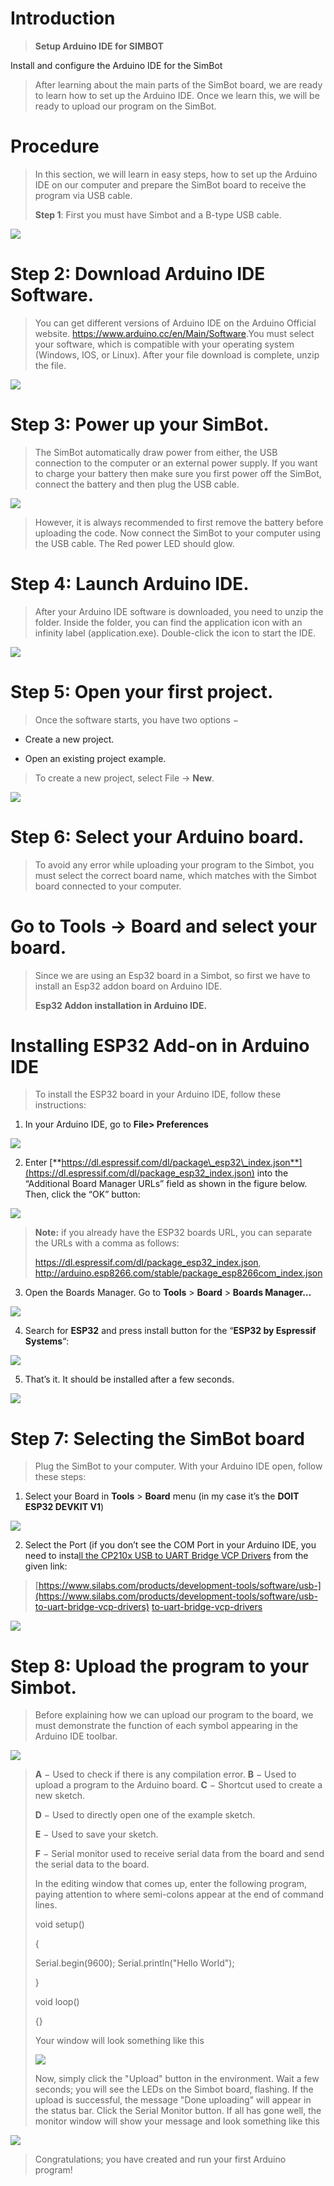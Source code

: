 # Introduction

> **Setup Arduino IDE for SIMBOT**

Install and configure the Arduino IDE for the SimBot

> After learning about the main parts of the SimBot board, we are ready to learn how to set up the Arduino IDE. Once we learn this, we will be ready to upload our program on the SimBot.

# Procedure

> In this section, we will learn in easy steps, how to set up the Arduino IDE on our computer and prepare the SimBot board to receive the program via USB cable.
> 
> **Step 1**: First you must have Simbot and a B-type USB cable.

![](../assets/images/image1.png)

# Step 2: Download Arduino IDE Software.

> You can get different versions of Arduino IDE on the Arduino Official website. <https://www.arduino.cc/en/Main/Software>.You must select your software, which is compatible with your operating system (Windows, IOS, or Linux). After your file download is complete, unzip the file.

![](../assets/images/image2.png)

# Step 3: Power up your SimBot.

> The SimBot automatically draw power from either, the USB connection to the computer or an external power supply. If you want to charge your battery then make sure you first power off the SimBot, connect the battery and then plug the USB cable.

![](../assets/images/image3.png)

> However, it is always recommended to first remove the battery before uploading the code. Now connect the SimBot to your computer using the USB cable. The Red power LED should glow.

# Step 4: Launch Arduino IDE.

> After your Arduino IDE software is downloaded, you need to unzip the folder. Inside the folder, you can find the application icon with an infinity label (application.exe). Double-click the icon to start the IDE.

![](../assets/images/image4.jpeg)

# Step 5: Open your first project.

> Once the software starts, you have two options −

  - Create a new project.

  - Open an existing project example.

> To create a new project, select File → **New**.

![](../assets/images/image5.jpeg)

# Step 6: Select your Arduino board.

> To avoid any error while uploading your program to the Simbot, you must select the correct board name, which matches with the Simbot board connected to your computer.

# Go to Tools → Board and select your board.

> Since we are using an Esp32 board in a Simbot, so first we have to install an Esp32 addon board on Arduino IDE.
> 
> **Esp32 Addon installation in Arduino IDE.**

# Installing ESP32 Add-on in Arduino IDE

> To install the ESP32 board in your Arduino IDE, follow these instructions:

1.  In your Arduino IDE, go to **File\> Preferences**

![](../assets/images/image6.png)

2.  Enter [**https://dl.espressif.com/dl/package\_esp32\_index.json**](https://dl.espressif.com/dl/package_esp32_index.json) into the “Additional Board Manager URLs” field as shown in the figure below. Then, click the “OK” button:

![](../assets/images/image7.png)

> **Note:** if you already have the ESP32 boards URL, you can separate the URLs with a comma as follows:
> 
> <https://dl.espressif.com/dl/package_esp32_index.json>, <http://arduino.esp8266.com/stable/package_esp8266com_index.json>

3.  Open the Boards Manager. Go to **Tools** \> **Board** \> **Boards Manager…**

![](../assets/images/image8.png)

4.  Search for **ESP32** and press install button for the “**ESP32 by Espressif Systems**“:

![](../assets/images/image9.png)

5.  That’s it. It should be installed after a few seconds.

![](../assets/images/image10.png)

# Step 7: Selecting the SimBot board

> Plug the SimBot to your computer. With your Arduino IDE open, follow these steps:

1)  Select your Board in **Tools** \> **Board** menu (in my case it’s the **DOIT ESP32 DEVKIT V1**)

![](../assets/images/image11.png)

2)  Select the Port (if you don’t see the COM Port in your Arduino IDE, you need to insta[ll the CP210x USB to UART Bridge VCP Drivers](https://www.silabs.com/products/development-tools/software/usb-to-uart-bridge-vcp-drivers) from the given link:

> [https://www.silabs.com/products/development-tools/software/usb-](https://www.silabs.com/products/development-tools/software/usb-to-uart-bridge-vcp-drivers) [to-uart-bridge-vcp-drivers](https://www.silabs.com/products/development-tools/software/usb-to-uart-bridge-vcp-drivers)

![](../assets/images/image12.jpeg)

# Step 8: Upload the program to your Simbot.

> Before explaining how we can upload our program to the board, we must demonstrate the function of each symbol appearing in the Arduino IDE toolbar.

![](../assets/images/image13.png)

> **A** − Used to check if there is any compilation error. **B** − Used to upload a program to the Arduino board. **C** − Shortcut used to create a new sketch.
> 
> **D** − Used to directly open one of the example sketch.
> 
> **E** − Used to save your sketch.
> 
> **F** − Serial monitor used to receive serial data from the board and send the serial data to the board.
> 
> In the editing window that comes up, enter the following program, paying attention to where semi-colons appear at the end of command lines.
> 
> void setup()
> 
> {
> 
> Serial.begin(9600); Serial.println("Hello World");
> 
> }
> 
> void loop()
> 
> {}
> 
> Your window will look something like this
> 
> ![](../assets/images/image14.png)
> 
> Now, simply click the "Upload" button in the environment. Wait a few seconds; you will see the LEDs on the Simbot board, flashing. If the upload is successful, the message "Done uploading" will appear in the status bar. Click the Serial Monitor button. If all has gone well, the monitor window will show your message and look something like this

![](../assets/images/image15.png)

> Congratulations; you have created and run your first Arduino program\!
